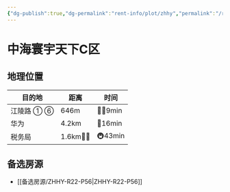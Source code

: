 ```yaml
---
{"dg-publish":true,"dg-permalink":"rent-info/plot/zhhy","permalink":"/rent-info/plot/zhhy/"}
---
```



# 中海寰宇天下C区

## 地理位置

| 目的地     | 距离       | 时间      |
| ---------- | ---------- | --------- |
| 江陵路 ① ⑥ | 646m       | 🚶‍♂️9min |
| 华为       | 4.2km      | 🛵16min   |
| 税务局     | 1.6km🚶‍♂️ | 🚇43min   |

## 备选房源

- [[备选房源/ZHHY-R22-P56\|ZHHY-R22-P56]]



